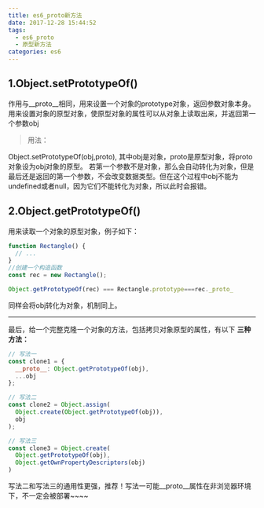 ```yaml
---
title: es6_proto新方法
date: 2017-12-28 15:44:52
tags:
  - es6_proto
  - 原型新方法
categories: es6
---
```


## 1.Object.setPrototypeOf()
作用与__proto__相同，用来设置一个对象的prototype对象，返回参数对象本身。用来设置对象的原型对象，使原型对象的属性可以从对象上读取出来，并返回第一个参数obj
> 用法：

Object.setPrototypeOf(obj,proto),    其中obj是对象，proto是原型对象，将proto对象设为obj对象的原型。
若第一个参数不是对象，那么会自动转化为对象，但是最后还是返回的第一个参数，不会改变数据类型。但在这个过程中obj不能为undefined或者null，因为它们不能转化为对象，所以此时会报错。
## 2.Object.getPrototypeOf()
用来读取一个对象的原型对象，例子如下：
```javascript
function Rectangle() {
  // ...
}
//创建一个构造函数
const rec = new Rectangle();

Object.getPrototypeOf(rec) === Rectangle.prototype===rec._proto_
```
同样会将obj转化为对象，机制同上。



***********************
最后，给一个完整克隆一个对象的方法，包括拷贝对象原型的属性，有以下 **三种方法：**
```javascript
// 写法一
const clone1 = {
  __proto__: Object.getPrototypeOf(obj),
  ...obj
};

// 写法二
const clone2 = Object.assign(
  Object.create(Object.getPrototypeOf(obj)),
  obj
);

// 写法三
const clone3 = Object.create(
  Object.getPrototypeOf(obj),
  Object.getOwnPropertyDescriptors(obj)
)
```
写法二和写法三的通用性更强，推荐！写法一可能__proto__属性在非浏览器环境下，不一定会被部署~~~~
